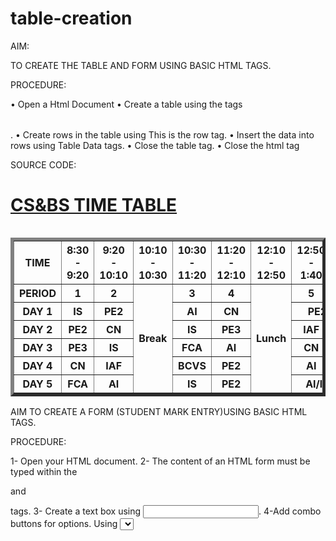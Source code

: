 # table-creation
AIM:

TO CREATE THE TABLE AND FORM USING BASIC HTML TAGS.

PROCEDURE:

•	Open a Html Document
•	Create a table using the tags <table></table>.
•	Create rows in the table using <tr>This is the row tag</tr>.
•	Insert the data into rows using <td> Table Data</td> tags.
•	Close the table tag.
•	Close the html tag </html>


SOURCE CODE:

<html>
<head>
<title> TIME TABLE
</title>
</head>


<body>
<h1>
<u> CS&BS TIME TABLE </u>
</h1>


<table>
<table border = 5 width = 1000 >
<tr>
<th> TIME </th>
 


<th> 8:30 - 9:20 </th>
<th> 9:20 - 10:10 </th>
<th> 10:10 - 10:30 </th>
<th> 10:30 - 11:20 </th>
<th> 11:20 - 12:10 </th>
<th> 12:10 - 12:50 </th>
<th> 12:50 - 1:40 </th>
<th> 1:40 - 2:30 </th>
<th> 2:30 - 3:20 </th>

</tr>
<tr>
<th> PERIOD </th>
<th> 1 </th>
<th> 2 </th>
<th rowspan="6">Break</th>
<th> 3 </th>
<th> 4 </th>
<th rowspan="6">Lunch</th>
<th> 5 </th>
<th> 6 </th>
<th> 7 </th>
</tr>
<tr>
<th> DAY 1 </th>
<th> IS </th>
<th> PE2 </th>
<th> AI </th>
<th> CN </th>
<th colspan="2">PE2 Lab</th>
<th> BCVS </th>
</tr>
 


<tr>
<th> DAY 2 </th>
<th> PE2 </th>
<th> CN </th>
<th> IS </th>
<th> PE3 </th>
<th> IAF </th>
<th colspan="2">PE3 Lab</th>
</tr>
<tr>
<th> DAY 3 </th>
<th> PE3 </th>
<th> IS </th>
<th> FCA </th>
<th> AI </th>
<th> CN </th>
<th colspan="2">IS/CN LAb</th>
</tr>
<tr>
<th> DAY 4 </th>
<th> CN </th>
<th> IAF </th>
<th> BCVS </th>
<th> PE2 </th>
<th> AI </th>
<th colspan="2">AI/CN Lab</th>
</tr>
<tr>
<th> DAY 5 </th>
<th> FCA </th>
<th> AI </th>
 


<th> IS </th>
<th> PE2 </th>
<th colspan="2">AI/IS Lab</th>
<th> CPS </th>

</tr>
</table>
</body>
</html>




 AIM
TO CREATE A FORM (STUDENT MARK ENTRY)USING BASIC HTML TAGS.


PROCEDURE:

1-	Open your HTML document.
2-	The content of an HTML form must be typed within the <form> and </form> tags. 3- Create a text box using <input type="text" />.
4-Add combo buttons for options. Using <select> tag. 5- Create a Submit <button>.
6-	Create a Reset <button>.
7-	Type </form> at the end of the form. SOURCE CODE:
<html>
<head>
<title>Student Mark Entry</title>
</head>


<body>
<center>
<br>
<h1>Student Mark Entry</h1>
 


<table>
<form>
<tr>
<td>NAME:</td>
<td><input type="text"></td>
</tr>
<tr>
<td>REGISTRATION NO:</td>
<td><input type="text"></td>
</tr>
<tr>
<td>SECTION:</td>
<td><select name="sec" id="sec">
<option value="" disabled selected hidden>Choose a Section</option>
<option value="A">CSE A</option>
<option value="B">CSE B</option>
<option value="C">CSE C</option>
<option value="D">AI&ML</option>
<option value="E">CS&BS</option>
</select></td>
</tr>
<tr>
<td>ENTER MARKS:</td>
</tr>
<tr>
<td>ADVANCE FINANCE:</td>
<td><input type="number"></td>
</tr>
<tr>
<td>ARTIFICAL INTELLIGENCE:</td>
<td><input type="number"></td>
 


</tr>
<tr>
<td>BUSINESS COMMUNICATION & VALUE SCIENCE:</td>
<td><input type="number"></td>
</tr>
<tr>
<td>COMPUTER NETWORK:</td>
<td><input type="number"></td>
</tr>
<tr>
<td>FINANCIAL AND COST ACCOUNTING:</td>
<td><input type="number"></td>
</tr>
<tr>
<td>INFORMATION SECURITY:</td>
<td><input type="number"></td>
</tr>
<tr>
<td>MODERN WEB APPLICATION:</td>
<td><input type="number"></td>
</tr>
<tr>
<td><input type="submit" value="submit"></td>
<td><input type="reset" value="reset"></td>
</tr>
</form>
</table>
</center>
</body>
OUTPUT:
 



 





RESULT:

TO CREATE THE TABLE AND FORM USING BASIC HTML TAGS IS SUCCESSFULLY COMPLETED.


